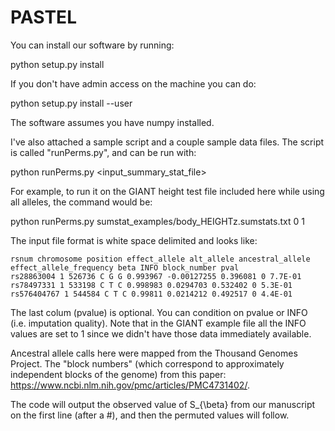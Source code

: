 # PASTEL

You can install our software by running:

python setup.py install

If you don't have admin access on the machine you can do:

python setup.py install --user

The software assumes you have numpy installed.

I've also attached a sample script and a couple sample data files.  The script is called "runPerms.py", and can be run with:

python runPerms.py <input_summary_stat_file> <lower frequency threshold> <upper frequency threshold>

For example, to run it on the GIANT height test file included here while using all alleles, the command would be:

python runPerms.py sumstat_examples/body_HEIGHTz.sumstats.txt 0 1

The input file format is white space delimited and looks like:
 
```
rsnum chromosome position effect_allele alt_allele ancestral_allele effect_allele_frequency beta INFO block_number pval 
rs28863004 1 526736 C G G 0.993967 -0.00127255 0.396081 0 7.7E-01
rs78497331 1 533198 C T C 0.998983 0.0294703 0.532402 0 5.3E-01
rs576404767 1 544584 C T C 0.99811 0.0214212 0.492517 0 4.4E-01
```

The last colum (pvalue) is optional.  You can condition on pvalue or INFO (i.e. imputation quality).  Note that in the GIANT example file all the INFO values are set to 1 since we didn't have those data immediately available.

Ancestral allele calls here were mapped from the Thousand Genomes Project. The "block numbers" (which correspond to approximately independent blocks of the genome) from this paper: https://www.ncbi.nlm.nih.gov/pmc/articles/PMC4731402/.   

The code will output the observed value of S_{\beta} from our manuscript on the first line (after a #), and then the permuted values will follow.  
